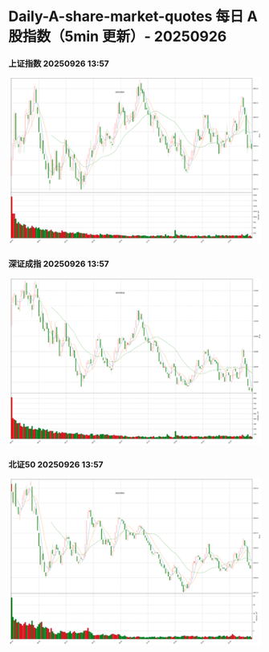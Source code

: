 
# Daily-A-share-market-quotes 每日 A 股指数（5min 更新）- 20250926

### 上证指数 20250926 13:57
![](./fig/2025/9/20250926-sh000001.png)

### 深证成指 20250926 13:57
![](./fig/2025/9/20250926-sz399001.png)

### 北证50 20250926 13:57
![](./fig/2025/9/20250926-bj899050.png)

